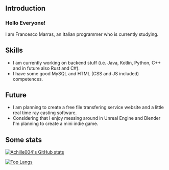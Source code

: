 ## Introduction
### Hello Everyone!
I am Francesco Marras, an Italian programmer who is currently studying.

## Skills
- I am currently working on backend stuff (i.e. Java, Kotlin, Python, C++ and in future also Rust and C#).
- I have some good MySQL and HTML (CSS and JS included) competences.

## Future
- I am planning to create a free file transfering service website and a little real time ray casting software.
- Considering that I enjoy messing around in Unreal Engine and Blender I'm planning to create a mini indie game.

## Some stats

[![Achille004's GitHub stats](https://github-readme-stats.vercel.app/api?username=Achille004&show_icons=true&theme=solarized-dark)](https://github.com/Achille004)

[![Top Langs](https://github-readme-stats.vercel.app/api/top-langs/?username=Achille004&layout=complete&theme=solarized-dark)](https://github.com/Achille004)

